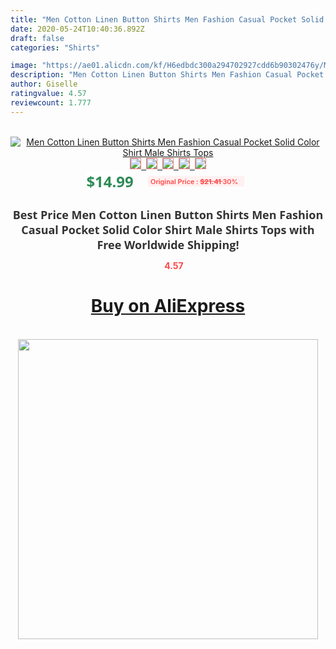 ```yaml
---
title: "Men Cotton Linen Button Shirts Men Fashion Casual Pocket Solid Color Shirt Male Shirts Tops"
date: 2020-05-24T10:40:36.892Z
draft: false
categories: "Shirts"

image: "https://ae01.alicdn.com/kf/H6edbdc300a294702927cdd6b90302476y/Men-Cotton-Linen-Button-Shirts-Men-Fashion-Casual-Pocket-Solid-Color-Shirt-Male-Shirts-Tops.png_220x220.png"
description: "Men Cotton Linen Button Shirts Men Fashion Casual Pocket Solid Color Shirt Male Shirts Tops"
author: Giselle
ratingvalue: 4.57
reviewcount: 1.777
---
```

<br>
<div style="text-align: center;">
<a href="https://s.click.aliexpress.com/e/_An2T6N" target="_blank" rel="nofollow noopener noreferrer"><img alt="Men Cotton Linen Button Shirts Men Fashion Casual Pocket Solid Color Shirt Male Shirts Tops" class="magnifier-image" src="https://ae01.alicdn.com/kf/H6edbdc300a294702927cdd6b90302476y/Men-Cotton-Linen-Button-Shirts-Men-Fashion-Casual-Pocket-Solid-Color-Shirt-Male-Shirts-Tops.png_220x220.png_640x640.jpg">
<br>
<img style="border:1px solid salmon" src="https://ae01.alicdn.com/kf/H6edbdc300a294702927cdd6b90302476y/Men-Cotton-Linen-Button-Shirts-Men-Fashion-Casual-Pocket-Solid-Color-Shirt-Male-Shirts-Tops.png_120x120.jpg">&nbsp;&nbsp;<img style="border:1px solid salmon" src="https://ae01.alicdn.com/kf/Hdd0267912d29458cb1ea0948e1a623bcb/Men-Cotton-Linen-Button-Shirts-Men-Fashion-Casual-Pocket-Solid-Color-Shirt-Male-Shirts-Tops.jpg_120x120.jpg">&nbsp;&nbsp;<img style="border:1px solid salmon" src="https://ae01.alicdn.com/kf/H45df8277034241cb88a00e78b6827f45k/Men-Cotton-Linen-Button-Shirts-Men-Fashion-Casual-Pocket-Solid-Color-Shirt-Male-Shirts-Tops.jpg_120x120.jpg">&nbsp;&nbsp;<img style="border:1px solid salmon" src="https://ae01.alicdn.com/kf/H186f69799f4f410d9e7a16629d602ae5I/Men-Cotton-Linen-Button-Shirts-Men-Fashion-Casual-Pocket-Solid-Color-Shirt-Male-Shirts-Tops.jpg_120x120.jpg">&nbsp;&nbsp;<img style="border:1px solid salmon" src="https://ae01.alicdn.com/kf/H9dfa81fbf972436bbcfdec113c279213L/Men-Cotton-Linen-Button-Shirts-Men-Fashion-Casual-Pocket-Solid-Color-Shirt-Male-Shirts-Tops.jpg_120x120.jpg"></a></div><br0>
<div style="text-align: center;"><span style="background-color: white; border: 0px; box-sizing: border-box; color: seagreen; display: inline-block; font-family: &quot;open sans&quot; , &quot;arial&quot; , &quot;helvetica&quot; , sans-serif , &quot;heiti&quot;; font-size: 24px; font-stretch: inherit; font-weight: 700; line-height: inherit; margin: 0px 10px 0px 0px; padding: 0px; vertical-align: middle;">$14.99 </span>
<span style="background: rgb(255 , 241 , 241); border-radius: 3px; border: 0px; box-sizing: border-box; color: #ff4747; display: inline-block; font-family: inherit; font-size: 12px; font-stretch: inherit; font-style: inherit; font-variant: inherit; font-weight: 600; line-height: inherit; margin: 0px; padding: 2px 5px; transform: scale(0.9); vertical-align: middle;">Original Price : <b style="text-decoration: line-through;">$21.41 </b> 30%&nbsp;&nbsp;</span></div>
<h1 style="color: #333333; display: inline-block; font-family: &quot;open sans&quot; , &quot;arial&quot; , &quot;helvetica&quot; , sans-serif , &quot;heiti&quot;; font-size: 18px; font-stretch: inherit; font-weight: 700; text-align: center;">Best Price Men Cotton Linen Button Shirts Men Fashion Casual Pocket Solid Color Shirt Male Shirts Tops with Free Worldwide Shipping!</h1>
<div style="color: #ff4747; text-align: center;">
<img src="https://4.bp.blogspot.com/-M0ZcTcb-5uY/XleCXlxnR4I/AAAAAAAAAEc/OrjgMkXV1oMQFaCRZj5HQwOCBcu3w1FegCPcBGAYYCw/s1600/star.png" style="height: 15px;">&nbsp;<b>4.57</b></div>
<div class="button_cont" align="center"><a class="buynow_a" href="https://s.click.aliexpress.com/e/_An2T6N" target="_blank" rel="nofollow noopener noreferrer"><H1>Buy on AliExpress</H1></a></div><br>
<div class="separator" style="clear: both; text-align: center;">
<img src="https://lh3.googleusercontent.com/-pTy5HemUv9M/XlePHvY0dAI/AAAAAAAAAE4/0nX5iRUoIWY8eMW9Dpxeirr157OZliDIgCLcBGAsYHQ/s1600/badge.gif" width="480">
</div>
